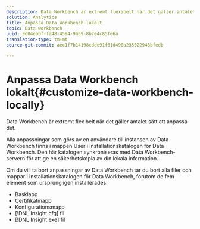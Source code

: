```yaml
---
description: Data Workbench är extremt flexibelt när det gäller antalet sätt att anpassa det.
solution: Analytics
title: Anpassa Data Workbench lokalt
topic: Data workbench
uuid: 9d04ebbf-fa48-4594-9b59-8b7e4c85fe6a
translation-type: tm+mt
source-git-commit: aec1f7b14198cdde91f61d490a235022943bfedb

---
```



# Anpassa Data Workbench lokalt{#customize-data-workbench-locally}

Data Workbench är extremt flexibelt när det gäller antalet sätt att anpassa det.

Alla anpassningar som görs av en användare till instansen av Data Workbench finns i mappen User i installationskatalogen för Data Workbench. Den här katalogen synkroniseras med Data Workbench-servern för att ge en säkerhetskopia av din lokala information.

Om du vill ta bort anpassningar av Data Workbench tar du bort alla filer och mappar i installationskatalogen för Data Workbench, förutom de fem element som ursprungligen installerades:

* Basklapp
* Certifikatmapp
* Konfigurationsmapp
* [!DNL Insight.cfg] fil
* [!DNL Insight.exe] fil

